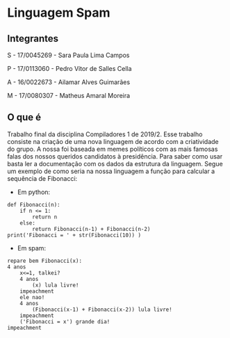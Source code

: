 # Linguagem Spam

## Integrantes

S - 17/0045269 - Sara Paula Lima Campos

P - 17/0113060 - Pedro Vítor de Salles Cella 

A - 16/0022673 - Ailamar Alves Guimarães

M - 17/0080307 - Matheus Amaral Moreira

## O que é

Trabalho final da disciplina Compiladores 1 de 2019/2. Esse trabalho consiste na criação de uma nova linguagem de acordo com a criatividade do grupo. A nossa foi baseada em memes políticos com as mais famosas falas dos nossos queridos candidatos à presidência. Para saber como usar basta ler a documentação com os dados da estrutura da linguagem. Segue um exemplo de como seria na nossa linguagem a função para calcular a sequência de Fibonacci:

* Em python:

```
def Fibonacci(n):
    if n <= 1:
        return n
    else:
        return Fibonacci(n-1) + Fibonacci(n-2)
print('Fibonacci = ' + str(Fibonacci(10)) )
```
* Em spam:

```
repare bem Fibonacci(x):	
4 anos
	x<=1, talkei? 
	4 anos
		(x) lula livre!
	impeachment
	ele nao!
	4 anos
		(Fibonacci(x-1) + Fibonacci(x-2)) lula livre!
	impeachment
	('Fibonacci = x') grande dia! 
impeachment
```



